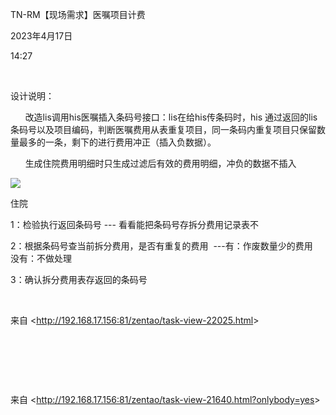 TN-RM【现场需求】医嘱项目计费

2023年4月17日

14:27

 

设计说明：

      改造lis调用his医嘱插入条码号接口：lis在给his传条码时，his 通过返回的lis条码号以及项目编码，判断医嘱费用从表重复项目，同一条码内重复项目只保留数量最多的一条，剩下的进行费用冲正（插入负数据）。

      生成住院费用明细时只生成过滤后有效的费用明细，冲负的数据不插入

![](055_TN-RM【现场需求】医嘱项目计费_000.png)

住院

1：检验执行返回条码号 \-\-- 看看能把条码号存拆分费用记录表不

2：根据条码号查当前拆分费用，是否有重复的费用  \-\--有：作废数量少的费用  没有：不做处理

3：确认拆分费用表存返回的条码号 

 

来自 \<<http://192.168.17.156:81/zentao/task-view-22025.html>\>

 

 

 

来自 \<<http://192.168.17.156:81/zentao/task-view-21640.html?onlybody=yes>\>
